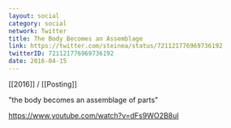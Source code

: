 ```yaml
---
layout: social
category: social
network: Twitter
title: The Body Becomes an Assemblage
link: https://twitter.com/steinea/status/721121776969736192
twitterID: 721121776969736192
date: 2016-04-15
---
```


[[2016]] / [[Posting]]

"the body becomes an assemblage of parts"

<https://www.youtube.com/watch?v=dFs9WO2B8uI>
